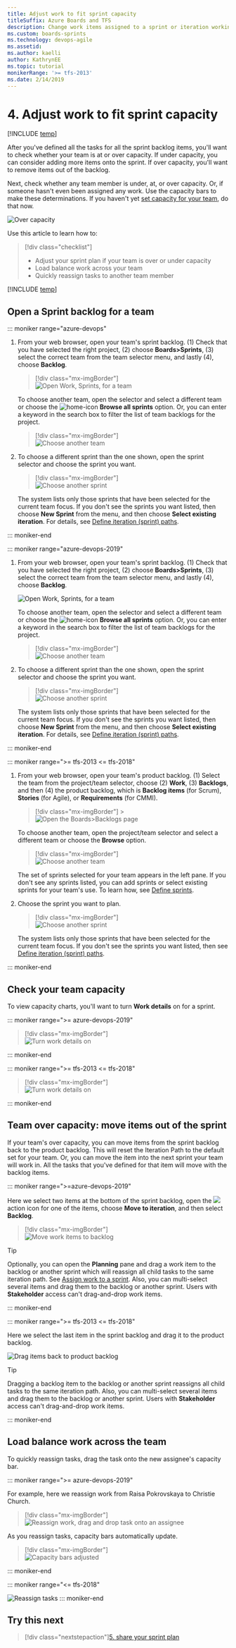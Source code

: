 ```yaml
---
title: Adjust work to fit sprint capacity
titleSuffix: Azure Boards and TFS
description: Change work items assigned to a sprint or iteration working with Scrum methods 
ms.custom: boards-sprints
ms.technology: devops-agile
ms.assetid: 
ms.author: kaelli
author: KathrynEE
ms.topic: tutorial
monikerRange: '>= tfs-2013'
ms.date: 2/14/2019
---
```


# 4. Adjust work to fit sprint capacity

[!INCLUDE [temp](../includes/version-vsts-tfs-all-versions.md)]

<a id="adjust-work"> </a>

After you've defined all the tasks for all the sprint backlog items, you'll want to check whether your team is at or over capacity. If under capacity, you can consider adding more items onto the sprint. If over capacity, you'll want to remove items out of the backlog.

Next, check whether any team member is under, at, or over capacity. Or, if someone hasn't even been assigned any work. Use the capacity bars to make these determinations. If you haven't yet [set capacity for your team](set-capacity.md), do that now.

![Over capacity](media/IC795969.png)

Use this article to learn how to:

> [!div class="checklist"]
>
> * Adjust your sprint plan if your team is over or under capacity
> * Load balance work across your team
> * Quickly reassign tasks to another team member

[!INCLUDE [temp](../includes/prerequisites.md)]

## Open a Sprint backlog for a team

::: moniker range="azure-devops"

1.  From your web browser, open your team's sprint backlog. (1) Check that you have selected the right project, (2) choose **Boards>Sprints**, (3) select the correct team from the team selector menu, and lastly (4), choose **Backlog**.

    > [!div class="mx-imgBorder"]  
    > ![Open Work, Sprints, for a team](media/add-tasks/open-sprint-backlog-s155-co.png)

    To choose another team, open the selector and select a different team or choose the ![home-icon](../../media/icons/home-icon.png) **Browse all sprints** option. Or, you can enter a keyword in the search box to filter the list of team backlogs for the project.

    > [!div class="mx-imgBorder"]  
    > ![Choose another team](media/add-tasks/team-selector-sprints-agile.png)

2.  To choose a different sprint than the one shown, open the sprint selector and choose the sprint you want.

    > [!div class="mx-imgBorder"]  
    > ![Choose another sprint](media/add-tasks/select-specific-sprint-agile.png)

    The system lists only those sprints that have been selected for the current team focus. If you don't see the sprints you want listed, then choose **New Sprint** from the menu, and then choose **Select existing iteration**. For details, see [Define iteration (sprint) paths](../../organizations/settings/set-iteration-paths-sprints.md).

::: moniker-end

::: moniker range="azure-devops-2019"

1.  From your web browser, open your team's sprint backlog. (1) Check that you have selected the right project, (2) choose **Boards>Sprints**, (3) select the correct team from the team selector menu, and lastly (4), choose **Backlog**.

    ![Open Work, Sprints, for a team](media/add-tasks/open-sprints-backlog-agile.png)

    To choose another team, open the selector and select a different team or choose the ![home-icon](../../media/icons/home-icon.png) **Browse all sprints** option. Or, you can enter a keyword in the search box to filter the list of team backlogs for the project.

    > [!div class="mx-imgBorder"]  
    > ![Choose another team](media/add-tasks/team-selector-sprints-agile.png)

2.  To choose a different sprint than the one shown, open the sprint selector and choose the sprint you want.

    > [!div class="mx-imgBorder"]  
    > ![Choose another sprint](media/add-tasks/select-specific-sprint-agile.png)

    The system lists only those sprints that have been selected for the current team focus. If you don't see the sprints you want listed, then choose **New Sprint** from the menu, and then choose **Select existing iteration**. For details, see [Define iteration (sprint) paths](../../organizations/settings/set-iteration-paths-sprints.md).

::: moniker-end

::: moniker range=">= tfs-2013 <= tfs-2018"

1.  From your web browser, open your team's product backlog. (1) Select the team from the project/team selector, choose (2) **Work**, (3) **Backlogs**, and then (4) the product backlog, which is **Backlog items** (for Scrum), **Stories** (for Agile), or **Requirements** (for CMMI).

    > [!div class="mx-imgBorder"] > ![Open the Boards>Backlogs page](media/assign-items-sprint/open-work-backlogs-standard.png)

    To choose another team, open the project/team selector and select a different team or choose the **Browse** option.

    > [!div class="mx-imgBorder"]  
    > ![Choose another team](media/assign-items-sprint/team-selector-backlogs-standard.png)

    The set of sprints selected for your team appears in the left pane. If you don't see any sprints listed, you can add sprints or select existing sprints for your team's use. To learn how, see [Define sprints](define-sprints.md).

1.  Choose the sprint you want to plan.

    > [!div class="mx-imgBorder"]  
    > ![Choose another sprint](media/add-tasks/choose-sprint-standard.png)

    The system lists only those sprints that have been selected for the current team focus. If you don't see the sprints you want listed, then see [Define iteration (sprint) paths](../../organizations/settings/set-iteration-paths-sprints.md).

::: moniker-end

## Check your team capacity

To view capacity charts, you'll want to turn **Work details** on for a sprint.

::: moniker range=">= azure-devops-2019"

> [!div class="mx-imgBorder"]  
> ![Turn work details on](media/adjust-work/work-details-on.png)

::: moniker-end

::: moniker range=">= tfs-2013 <= tfs-2018"

> [!div class="mx-imgBorder"]  
> ![Turn work details on](media//adjust-work/work-details-on-standard.png)

::: moniker-end

## Team over capacity: move items out of the sprint

If your team's over capacity, you can move items from the sprint backlog back to the product backlog. This will reset the Iteration Path to the default set for your team. Or, you can move the item into the next sprint your team will work in. All the tasks that you've defined for that item will move with the backlog items.

::: moniker range=">=azure-devops-2019"

Here we select two items at the bottom of the sprint backlog, open the ![ ](../../media/icons/actions-icon.png) action icon for one of the items, choose **Move to iteration**, and then select **Backlog**.

> [!div class="mx-imgBorder"]  
> ![Move work items to backlog](media/adjust-work/move-items-to-backlog-agile.png)

> [!TIP]  
> Optionally, you can open the **Planning** pane and drag a work item to the backlog or another sprint which will reassign all child tasks to the same iteration path. See [Assign work to a sprint](assign-work-sprint.md#drag-drop). Also, you can multi-select several items and drag them to the backlog or another sprint. Users with **Stakeholder** access can't drag-and-drop work items.

::: moniker-end

::: moniker range=">= tfs-2013 <= tfs-2018"

Here we select the last item in the sprint backlog and drag it to the product backlog.

![Drag items back to product backlog](media/IC797613.png)

> [!TIP]  
> Dragging a backlog item to the backlog or another sprint reassigns all child tasks to the same iteration path. Also, you can multi-select several items and drag them to the backlog or another sprint. Users with **Stakeholder** access can't drag-and-drop work items.

::: moniker-end

## Load balance work across the team

To quickly reassign tasks, drag the task onto the new assignee's capacity bar.

::: moniker range=">= azure-devops-2019"

For example, here we reassign work from Raisa Pokrovskaya to Christie Church.

> [!div class="mx-imgBorder"]  
> ![Reassign work, drag and drop task onto an assignee](media/adjust-work/load-balance-work.png)

As you reassign tasks, capacity bars automatically update.

> [!div class="mx-imgBorder"]  
> ![Capacity bars adjusted](media/adjust-work/adjusted-work.png)

::: moniker-end

::: moniker range="<= tfs-2018"

![Reassign tasks](media/IC797838.png)
::: moniker-end

## Try this next

> [!div class="nextstepaction"][5. share your sprint plan](share-plan.md)
